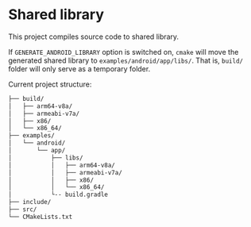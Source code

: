 # Shared library

This project compiles source code to shared library.

If `GENERATE_ANDROID_LIBRARY` option is switched on, `cmake` will move the generated shared library to `examples/android/app/libs/`. That is, `build/` folder will only serve as a temporary folder.

Current project structure:

```bash
├── build/
│   ├── arm64-v8a/
│   ├── armeabi-v7a/
│   ├── x86/
│   └── x86_64/
├── examples/
│   └── android/
│       └── app/
│           ├── libs/
│           │   ├── arm64-v8a/
│           │   ├── armeabi-v7a/
│           │   ├── x86/
│           │   └── x86_64/
│           └-- build.gradle 
├── include/
├── src/
└── CMakeLists.txt
```